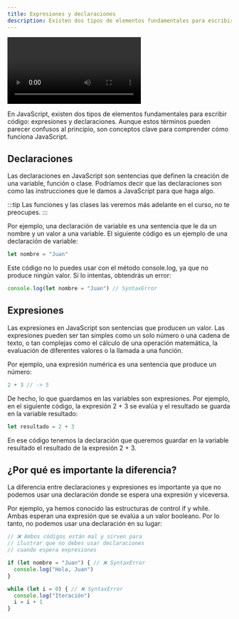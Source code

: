 ```yaml
---
title: Expresiones y declaraciones
description: Existen dos tipos de elementos fundamentales para escribir código, expresiones y declaraciones. Aunque estos términos pueden parecer confusos al principio, son conceptos clave para comprender cómo funciona JavaScript.
---
```


<video class="container video" controls>
    <source src="/assets/video/estructuras-de-control/declaraciones-expresiones.mp4" type="video/mp4">
</video>

En JavaScript, existen dos tipos de elementos fundamentales para escribir código: expresiones y declaraciones. Aunque estos términos pueden parecer confusos al principio, son conceptos clave para comprender cómo funciona JavaScript.

## Declaraciones
Las declaraciones en JavaScript son sentencias que definen la creación de una variable, función o clase. Podríamos decir que las declaraciones son como las instrucciones que le damos a JavaScript para que haga algo.

:::tip
Las funciones y las clases las veremos más adelante en el curso, no te preocupes.
:::

Por ejemplo, una declaración de variable es una sentencia que le da un nombre y un valor a una variable. El siguiente código es un ejemplo de una declaración de variable:

``` js title="Declaraciones"
let nombre = "Juan"
``` 

Este código no lo puedes usar con el método console.log, ya que no produce ningún valor. Si lo intentas, obtendrás un error:
``` js title="Declaraciones 2"
console.log(let nombre = "Juan") // SyntaxError
``` 

## Expresiones
Las expresiones en JavaScript son sentencias que producen un valor. Las expresiones pueden ser tan simples como un solo número o una cadena de texto, o tan complejas como el cálculo de una operación matemática, la evaluación de diferentes valores o la llamada a una función.

Por ejemplo, una expresión numérica es una sentencia que produce un número:
``` js title="Expresiones"
2 + 3 // -> 5
``` 

De hecho, lo que guardamos en las variables son expresiones. Por ejemplo, en el siguiente código, la expresión 2 + 3 se evalúa y el resultado se guarda en la variable resultado:

``` js title="Expresiones 2"
let resultado = 2 + 3
``` 

En ese código tenemos la declaración que queremos guardar en la variable resultado el resultado de la expresión 2 + 3.

## ¿Por qué es importante la diferencia?
La diferencia entre declaraciones y expresiones es importante ya que no podemos usar una declaración donde se espera una expresión y viceversa.

Por ejemplo, ya hemos conocido las estructuras de control if y while. Ambas esperan una expresión que se evalúa a un valor booleano. Por lo tanto, no podemos usar una declaración en su lugar:

``` js title="Diferencias"
// ❌ Ambos códigos están mal y sirven para
// ilustrar que no debes usar declaraciones
// cuando espera expresiones

if (let nombre = "Juan") { // ❌ SyntaxError
  console.log("Hola, Juan")
}

while (let i = 0) { // ❌ SyntaxError
  console.log("Iteración")
  i = i + 1
}
``` 